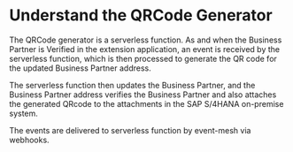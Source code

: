 # Understand the QRCode Generator

The QRCode generator is a serverless function.
As and when the Business Partner is Verified in the extension application, an event is received by the serverless function, which is then processed to generate the QR code for the updated Business Partner address.

The serverless function then updates the Business Partner, and the Business Partner address verifies the Business Partner and also attaches the generated QRcode to the attachments in the SAP S/4HANA on-premise system.

The events are delivered to serverless function by event-mesh via webhooks.
